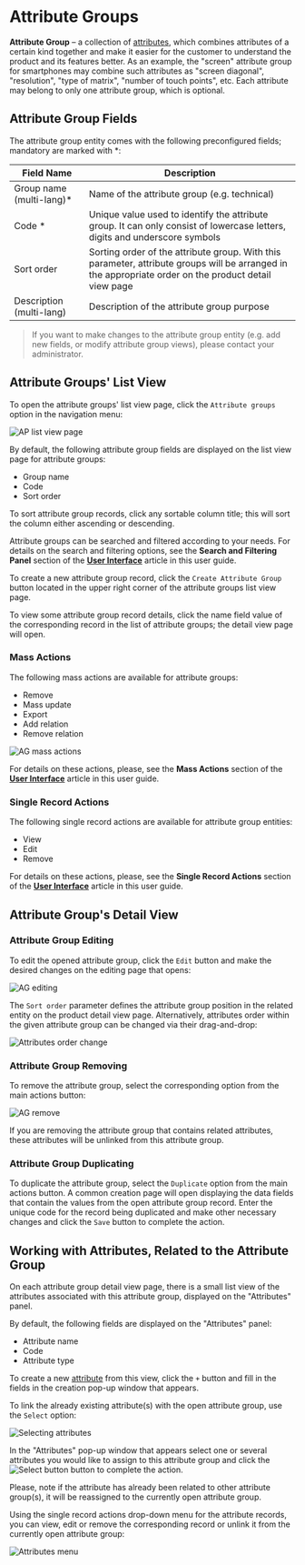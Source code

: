# Attribute Groups

**Attribute Group** – a collection of [attributes](https://treopim.com/help/attributes), which combines attributes of a certain kind together and make it easier for the customer to understand the product and its features better. As an example, the "screen" attribute group for smartphones may combine such attributes as "screen diagonal", "resolution", "type of matrix", "number of touch points", etc. Each attribute may belong to only one attribute group, which is optional.

## Attribute Group Fields

The attribute group entity comes with the following preconfigured fields; mandatory are marked with *:

| **Field Name**           | **Description**                            |
|--------------------------|--------------------------------------------|
| Group name (multi-lang)* | Name of the attribute group (e.g. technical) |
| Code *                   | Unique value used to identify the attribute group. It can only consist of lowercase letters, digits and underscore symbols                   |
| Sort order               | Sorting order of the attribute group. With this parameter, attribute groups will be arranged in the appropriate order on the product detail view page                   |
| Description (multi-lang) | Description of the attribute group purpose   |

> If you want to make changes to the attribute group entity (e.g. add new fields, or modify attribute group views), please contact your administrator.

## Attribute Groups' List View

To open the attribute groups' list view page, click the `Attribute groups` option in the navigation menu:

![AP list view page](../../_assets/attribute-groups/ag-list-view.jpg)

By default, the following attribute group fields are displayed on the list view page for attribute groups:
- Group name
- Code
- Sort order

To sort attribute group records, click any sortable column title; this will sort the column either ascending or descending. 

Attribute groups can be searched and filtered according to your needs. For details on the search and filtering options, see the **Search and Filtering Panel** section of the [**User Interface**](https://treopim.com/help/user-interface) article in this user guide.

To create a new attribute group record, click the `Create Attribute Group` button located in the upper right corner of the attribute groups list view page.

To view some attribute group record details, click the name field value of the corresponding record in the list of attribute groups; the detail view page will open.

### Mass Actions

The following mass actions are available for attribute groups:
- Remove
- Mass update
- Export
- Add relation
- Remove relation

![AG mass actions](../../_assets/attribute-groups/ag-mass-actions.jpg)

For details on these actions, please, see the **Mass Actions** section of the [**User Interface**](https://treopim.com/help/user-interface) article in this user guide.

### Single Record Actions

The following single record actions are available for attribute group entities:
- View
- Edit
- Remove

For details on these actions, please, see the **Single Record Actions** section of the [**User Interface**](https://treopim.com/help/user-interface) article in this user guide.

## Attribute Group's Detail View

### Attribute Group Editing

To edit the opened attribute group, click the `Edit` button and make the desired changes on the editing page that opens:

![AG editing](../../_assets/attribute-groups/ag-editing.jpg)

The `Sort order` parameter defines the attribute group position in the related entity on the product detail view page. Alternatively, attributes order within the given attribute group can be changed via their drag-and-drop:

![Attributes order change](../../_assets/attribute-groups/attributes-order-change.jpg)

### Attribute Group Removing

To remove the attribute group, select the corresponding option from the main actions button:

![AG remove](../../_assets/attribute-groups/ag-remove.jpg)

If you are removing the attribute group that contains related attributes, these attributes will be unlinked from this attribute group.

### Attribute Group Duplicating

To duplicate the attribute group, select the `Duplicate` option from the main actions button. A common creation page will open displaying the data fields that contain the values from the open attribute group record. Enter the unique code for the record being duplicated and make other necessary changes and click the `Save` button to complete the action. 

## Working with Attributes, Related to the Attribute Group

On each attribute group detail view page, there is a small list view of the attributes associated with this attribute group, displayed on the "Attributes" panel.

By default, the following fields are displayed on the "Attributes" panel:

- Attribute name
- Code
- Attribute type

To create a new [attribute](https://treopim.com/help/attributes) from this view, сlick the `+` button and fill in the fields in the creation pop-up window that appears.

To link the already existing attribute(s) with the open attribute group, use the `Select` option:

![Selecting attributes](../../_assets/attribute-groups/attributes-select.jpg)

In the "Attributes" pop-up window that appears select one or several attributes you would like to assign to this attribute group and click the ![Select button](../../_assets/attribute-groups/select-button.jpg) button to complete the action.

Please, note if the attribute has already been related to other attribute group(s), it will be reassigned to the currently open attribute group.

Using the single record actions drop-down menu for the attribute records, you can view, edit or remove the corresponding record or unlink it from the currently open attribute group:

![Attributes menu](../../_assets/attribute-groups/attributes-menu.jpg) 

